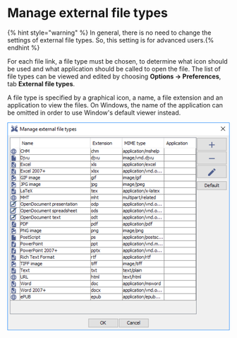 # Manage external file types

{% hint style="warning" %}
In general, there is no need to change the settings of external file types. So, this setting is for advanced users.​
{% endhint %}

For each file link, a file type must be chosen, to determine what icon should be used and what application should be called to open the file. The list of file types can be viewed and edited by choosing **Options → Preferences**, tab **External file types**.

A file type is specified by a graphical icon, a name, a file extension and an application to view the files. On Windows, the name of the application can be omitted in order to use Window's default viewer instead.

![Manage external file types](<../.gitbook/assets/manageexternalfiletypes (2) (1) (4) (4) (4) (4) (4) (4) (4) (3) (1) (5).png>)
